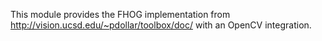 This module provides the FHOG implementation from
http://vision.ucsd.edu/~pdollar/toolbox/doc/
with an OpenCV integration.
